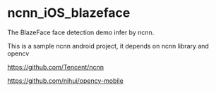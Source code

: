# ncnn_iOS_blazeface
The BlazeFace face detection demo infer by ncnn.

This is a sample ncnn android project, it depends on ncnn library and opencv

https://github.com/Tencent/ncnn

https://github.com/nihui/opencv-mobile
